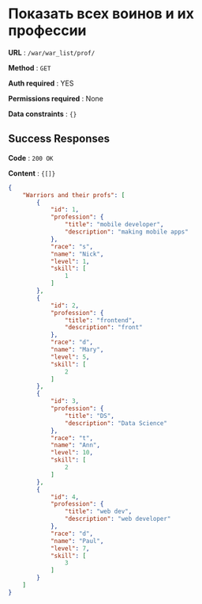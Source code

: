 # Показать всех воинов и их профессии

**URL** : `/war/war_list/prof/`

**Method** : `GET`

**Auth required** : YES

**Permissions required** : None

**Data constraints** : `{}`

## Success Responses

**Code** : `200 OK`

**Content** : `{[]}`

```json
{
    "Warriors and their profs": [
        {
            "id": 1,
            "profession": {
                "title": "mobile developer",
                "description": "making mobile apps"
            },
            "race": "s",
            "name": "Nick",
            "level": 1,
            "skill": [
                1
            ]
        },
        {
            "id": 2,
            "profession": {
                "title": "frontend",
                "description": "front"
            },
            "race": "d",
            "name": "Mary",
            "level": 5,
            "skill": [
                2
            ]
        },
        {
            "id": 3,
            "profession": {
                "title": "DS",
                "description": "Data Science"
            },
            "race": "t",
            "name": "Ann",
            "level": 10,
            "skill": [
                2
            ]
        },
        {
            "id": 4,
            "profession": {
                "title": "web dev",
                "description": "web developer"
            },
            "race": "d",
            "name": "Paul",
            "level": 7,
            "skill": [
                3
            ]
        }
    ]
}
